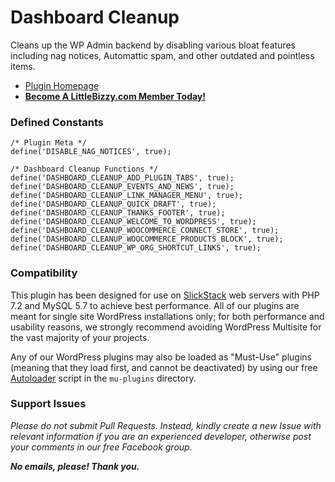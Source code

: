 # Dashboard Cleanup

Cleans up the WP Admin backend by disabling various bloat features including nag notices, Automattic spam, and other outdated and pointless items.

* [Plugin Homepage](https://www.littlebizzy.com/plugins/dashboard-cleanup)
* [**Become A LittleBizzy.com Member Today!**](https://www.littlebizzy.com/members)

### Defined Constants

    /* Plugin Meta */
    define('DISABLE_NAG_NOTICES', true);
    
    /* Dashboard Cleanup Functions */
    define('DASHBOARD_CLEANUP_ADD_PLUGIN_TABS', true);
    define('DASHBOARD_CLEANUP_EVENTS_AND_NEWS', true);
    define('DASHBOARD_CLEANUP_LINK_MANAGER_MENU', true);
    define('DASHBOARD_CLEANUP_QUICK_DRAFT', true);
    define('DASHBOARD_CLEANUP_THANKS_FOOTER', true);
    define('DASHBOARD_CLEANUP_WELCOME_TO_WORDPRESS', true);
    define('DASHBOARD_CLEANUP_WOOCOMMERCE_CONNECT_STORE', true);
    define('DASHBOARD_CLEANUP_WOOCOMMERCE_PRODUCTS_BLOCK', true);
    define('DASHBOARD_CLEANUP_WP_ORG_SHORTCUT_LINKS', true); 

### Compatibility

This plugin has been designed for use on [SlickStack](https://slickstack.io) web servers with PHP 7.2 and MySQL 5.7 to achieve best performance. All of our plugins are meant for single site WordPress installations only; for both performance and usability reasons, we strongly recommend avoiding WordPress Multisite for the vast majority of your projects.

Any of our WordPress plugins may also be loaded as "Must-Use" plugins (meaning that they load first, and cannot be deactivated) by using our free [Autoloader](https://github.com/littlebizzy/autoloader) script in the `mu-plugins` directory.

### Support Issues

*Please do not submit Pull Requests. Instead, kindly create a new Issue with relevant information if you are an experienced developer, otherwise post your comments in our free Facebook group.*

***No emails, please! Thank you.***
